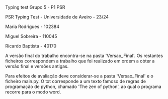 Typing test Grupo 5 - P1 PSR

PSR Typing Test - Universidade de Aveiro - 23/24

Maria Rodrigues - 102384

Miguel Sobreira - 110045

Ricardo Baptista - 40170



A versão final do trabalho encontra-se na pasta 'Versao_Final'.
Os restantes ficheiros correspondem a trabalho que foi realizado em ordem a obter a versão final e versões antigas.

Para efeitos de avaliação deve considerar-se a pasta 'Versao_Final' e o ficheiro main.py.
O txt corresponde a um texto famoso de regras de programação de python, chamado 'The zen of python', ao qual o programa recorre para o modo word.


